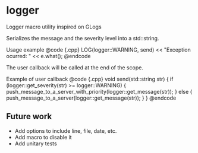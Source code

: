 # logger

Logger macro utility inspired on GLogs

Serializes the message and the severity level into a std::string.

Usage example
@code {.cpp}
LOG(logger::WARNING, send) << "Exception ocurred: " << e.what();
@endcode

The user callback will be called at the end of the scope.

Example of user callback
@code {.cpp}
void send(std::string str)
{
  if (logger::get_severity(str) >= logger::WARNING) {
    push_message_to_a_server_with_priority(logger::get_message(str));
  } else {
    push_message_to_a_server(logger::get_message(str));
  }
}
@endcode

## Future work

* Add options to include line, file, date, etc.
* Add macro to disable it
* Add unitary tests